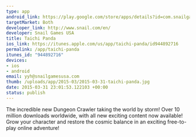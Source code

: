 ```yaml
--- 
type: app
android_link: https://play.google.com/store/apps/details?id=com.snailgameusa.tp
targetMarket: Both
developer_link: http://www.snail.com/en/
developer: Snail Games USA
title: Taichi Panda
ios_link: https://itunes.apple.com/us/app/taichi-panda/id944892716
permalink: /app/taichi-panda
itunes_id: "944892716"
devices: 
- ios
- android
email: yyh@snailgamesusa.com
thumb: /uploads/app/2015-03/2015-03-31-taichi-panda.jpg
date: 2015-03-31 23:01:53.122103 +00:00
status: publish
---
```


The incredible new Dungeon Crawler taking the world by storm! Over 10 million downloads worldwide, with all new exciting content now available! Grow your character and restore the cosmic balance in an exciting free-to-play online adventure!
